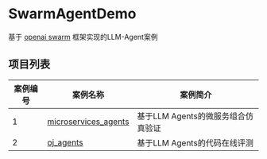 # SwarmAgentDemo

基于 [openai swarm](https://github.com/openai/swarm) 框架实现的LLM-Agent案例

## 项目列表

案例编号 | 案例名称  | 案例简介 |
| --------- | ------------- | ------------- |
1 | [microservices_agents](https://github.com/PolarSnowLeopard/SwarmAgentDemo/tree/main/microservices_agents) | 基于LLM Agents的微服务组合仿真验证 |
2 | [oj_agents](https://github.com/PolarSnowLeopard/SwarmAgentDemo/tree/main/oj_agents) | 基于LLM Agents的代码在线评测 |
